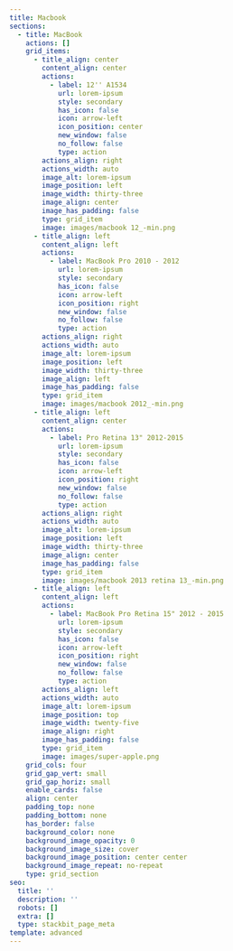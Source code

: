 ```yaml
---
title: Macbook
sections:
  - title: MacBook
    actions: []
    grid_items:
      - title_align: center
        content_align: center
        actions:
          - label: 12'' A1534
            url: lorem-ipsum
            style: secondary
            has_icon: false
            icon: arrow-left
            icon_position: center
            new_window: false
            no_follow: false
            type: action
        actions_align: right
        actions_width: auto
        image_alt: lorem-ipsum
        image_position: left
        image_width: thirty-three
        image_align: center
        image_has_padding: false
        type: grid_item
        image: images/macbook 12_-min.png
      - title_align: left
        content_align: left
        actions:
          - label: MacBook Pro 2010 - 2012
            url: lorem-ipsum
            style: secondary
            has_icon: false
            icon: arrow-left
            icon_position: right
            new_window: false
            no_follow: false
            type: action
        actions_align: right
        actions_width: auto
        image_alt: lorem-ipsum
        image_position: left
        image_width: thirty-three
        image_align: left
        image_has_padding: false
        type: grid_item
        image: images/macbook 2012_-min.png
      - title_align: left
        content_align: center
        actions:
          - label: Pro Retina 13" 2012-2015
            url: lorem-ipsum
            style: secondary
            has_icon: false
            icon: arrow-left
            icon_position: right
            new_window: false
            no_follow: false
            type: action
        actions_align: right
        actions_width: auto
        image_alt: lorem-ipsum
        image_position: left
        image_width: thirty-three
        image_align: center
        image_has_padding: false
        type: grid_item
        image: images/macbook 2013 retina 13_-min.png
      - title_align: left
        content_align: left
        actions:
          - label: MacBook Pro Retina 15" 2012 - 2015
            url: lorem-ipsum
            style: secondary
            has_icon: false
            icon: arrow-left
            icon_position: right
            new_window: false
            no_follow: false
            type: action
        actions_align: left
        actions_width: auto
        image_alt: lorem-ipsum
        image_position: top
        image_width: twenty-five
        image_align: right
        image_has_padding: false
        type: grid_item
        image: images/super-apple.png
    grid_cols: four
    grid_gap_vert: small
    grid_gap_horiz: small
    enable_cards: false
    align: center
    padding_top: none
    padding_bottom: none
    has_border: false
    background_color: none
    background_image_opacity: 0
    background_image_size: cover
    background_image_position: center center
    background_image_repeat: no-repeat
    type: grid_section
seo:
  title: ''
  description: ''
  robots: []
  extra: []
  type: stackbit_page_meta
template: advanced
---
```

